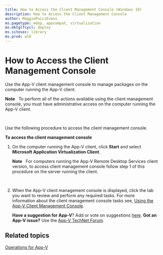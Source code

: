 ```yaml
---
title: How to Access the Client Management Console (Windows 10)
description: How to Access the Client Management Console
author: MaggiePucciEvans
ms.pagetype: mdop, appcompat, virtualization
ms.mktglfcycl: deploy
ms.sitesec: library
ms.prod: w10
---
```



# How to Access the Client Management Console


Use the App-V client management console to manage packages on the computer running the App-V client.

**Note**  
To perform all of the actions available using the client management console, you must have administrative access on the computer running the App-V client.

 

Use the following procedure to access the client management console.

**To access the client management console**

1.  On the computer running the App-V client, click **Start** and select **Microsoft Application Virtualization Client**.

    **Note**  
    For computers running the App-V Remote Desktop Services client version, to access client management console follow step 1 of this procedure on the server running the client.

     

2.  When the App-V client management console is displayed, click the tab you want to review and perform any required tasks. For more information about the client management console tasks see, [Using the App-V Client Management Console](appv-using-the-client-management-console.md).

    **Have a suggestion for App-V**? Add or vote on suggestions [here](http://appv.uservoice.com/forums/280448-microsoft-application-virtualization). **Got an App-V issue?** Use the [App-V TechNet Forum](https://social.technet.microsoft.com/Forums/en-US/home?forum=mdopappv).

## Related topics


[Operations for App-V](appv-operations.md)

 

 






